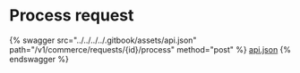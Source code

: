 # Process request

{% swagger src="../../../../.gitbook/assets/api.json" path="/v1/commerce/requests/{id}/process" method="post" %}
[api.json](../../../../.gitbook/assets/api.json)
{% endswagger %}
